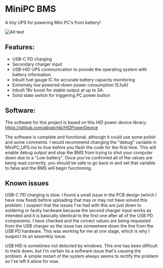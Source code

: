 # MiniPC BMS
A tiny UPS for powering Mini PC's from battery!

 ![Alt text](PowerManagement.png "PMS")

## Features:
- USB-C PD charging
- Secondary charger input
- USB-HID UPS communication to provide the operating system with battery information
- Inbuilt fuel gauge IC for accurate battery capacity monitoring
- Extremely low powered-down power consumption (5.1uA)
- Inbuilt 19v boost for stable output at up to 3A.
- Solid state switch for triggering PC power button

## Software:
The software for this project is based on this HID power device library:
https://github.com/abratchik/HIDPowerDevice

The software is complete and functional, although it could use some polish and some comments.
I would recommend changing the "debug" variable in MiniPC_UPS.ino to true before you flash the code for the first time.
This will enable debug output and stop the BMS from trying to shut your computer down due to a "Low battery".
Once you've confirmed all of the values are being read correctly, you should be safe to go back in and set that variable to false
and the BMS will begin functioning.

## Known issues

USB-C PD charging is slow. I found a small issue in the PCB design (which I have now fixed) before uploading that may or may not have solved this problem. I suspect that the issues I've had with this are just down to soldering or faulty hardware because the second charger input works as intended and it is basically identical to the first one after all of the USB PD components. I have checked and the correct values are being requested from the USB charger so the issue has somewhere down the line from the USB PD hardware. This was working for me at one stage, which is why I suspect its an assembly issue.

USB HID is sometimes not detected by windows. This one has been difficult to track down, but I'm certain its a software issue that's causing the problem. A simple restart of the system always seems to rectify the problem so I've left it alone for now.
